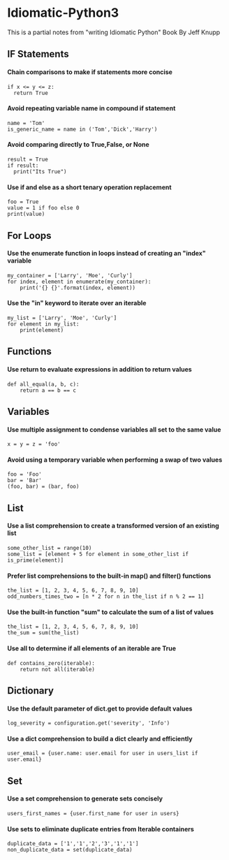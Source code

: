 # Idiomatic-Python3

This is a partial notes from "writing Idiomatic Python" Book By Jeff Knupp

## IF Statements

#### Chain comparisons to make if statements more concise
```
if x <= y <= z:
  return True
```
#### Avoid repeating variable name in compound if statement
```
name = 'Tom'
is_generic_name = name in ('Tom','Dick','Harry')
```
#### Avoid comparing directly to True,False, or None
```
result = True
if result:
  print("Its True")
```
#### Use if and else as a short tenary operation replacement
```
foo = True
value = 1 if foo else 0
print(value)
```
## For Loops
#### Use the enumerate function in loops instead of creating an "index" variable
```
my_container = ['Larry', 'Moe', 'Curly']
for index, element in enumerate(my_container):
    print('{} {}'.format(index, element))
```
#### Use the "in" keyword to iterate over an iterable
```
my_list = ['Larry', 'Moe', 'Curly']
for element in my_list:
    print(element)
```
## Functions
#### Use return to evaluate expressions in addition to return values
```
def all_equal(a, b, c):
    return a == b == c
```
## Variables
#### Use multiple assignment to condense variables all set to the same value
```
x = y = z = 'foo'
```
#### Avoid using a temporary variable when performing a swap of two values
```
foo = 'Foo'
bar = 'Bar'
(foo, bar) = (bar, foo)
```
## List
#### Use a list comprehension to create a transformed version of an existing list
```
some_other_list = range(10)
some_list = [element + 5 for element in some_other_list if is_prime(element)]
```
#### Prefer list comprehensions to the built-in map() and filter() functions
```
the_list = [1, 2, 3, 4, 5, 6, 7, 8, 9, 10]
odd_numbers_times_two = [n * 2 for n in the_list if n % 2 == 1]
```
#### Use the built-in function "sum" to calculate the sum of a list of values
```
the_list = [1, 2, 3, 4, 5, 6, 7, 8, 9, 10]
the_sum = sum(the_list)
```
#### Use all to determine if all elements of an iterable are True
```
def contains_zero(iterable):
    return not all(iterable)
```
## Dictionary
#### Use the default parameter of dict.get to provide default values
```
log_severity = configuration.get('severity', 'Info')
```
#### Use a dict comprehension to build a dict clearly and efficiently 
```
user_email = {user.name: user.email for user in users_list if user.email}
```
## Set
#### Use a set comprehension to generate sets concisely
```
users_first_names = {user.first_name for user in users}
```
#### Use sets to eliminate duplicate entries from Iterable containers
```
duplicate_data = ['1','1','2','3','1','1']
non_duplicate_data = set(duplicate_data)
```
